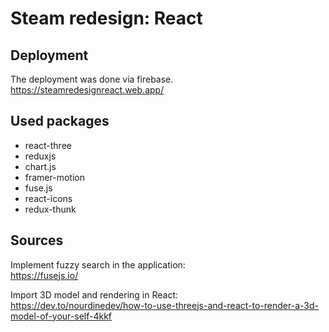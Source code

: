 # Steam redesign: React

## Deployment
The deployment was done via firebase.
https://steamredesignreact.web.app/

## Used packages
* react-three
* reduxjs
* chart.js
* framer-motion
* fuse.js
* react-icons
* redux-thunk
  
## Sources

Implement fuzzy search in the application: <br>
https://fusejs.io/

Import 3D model and rendering in React: <br>
https://dev.to/nourdinedev/how-to-use-threejs-and-react-to-render-a-3d-model-of-your-self-4kkf

